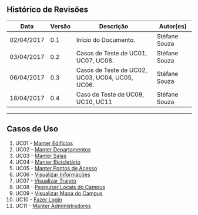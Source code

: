 ## Histórico de Revisões

| Data       | Versão | Descrição                                                                                                                                                                  | Autor(es)        |
|------------|--------|----------------------------------------------------------------------------------------------------------------------------------------------------------------------------|------------------|
| 02/04/2017 | 0.1    | Início do Documento.                                                                                                                                  | Stéfane Souza |
| 03/04/2017 | 0.2    | Casos de Teste de UC01, UC07, UC08.                                                                                                                                 | Stéfane Souza |
| 06/04/2017 | 0.3    | Casos de Teste de UC02, UC03, UC04, UC05, UC06.                                                                                                                                  | Stéfane Souza |
| 18/04/2017 | 0.4    | Caso de Teste de UC09, UC10, UC11                                                                                                                                  | Stéfane Souza |

***

## Casos de Uso

1. UC01 - [Manter Edifícios](https://github.com/fga-gpp-mds/2017.1-OndeE-UnB/wiki/Manter-Edif%C3%ADcios)
2. UC02 - [Manter Departamentos](https://github.com/fga-gpp-mds/2017.1-OndeE-UnB/wiki/Manter-Departamentos)
3. UC03 - [Manter Salas](https://github.com/fga-gpp-mds/2017.1-OndeE-UnB/wiki/Manter-Salas)
4. UC04 - [Manter Bicicletário](https://github.com/fga-gpp-mds/2017.1-OndeE-UnB/wiki/Manter-Biciclet%C3%A1rio)
5. UC05 - [Manter Pontos de Acesso](https://github.com/fga-gpp-mds/2017.1-OndeE-UnB/wiki/Manter-Pontos-de-Acesso)
6. UC06 - [Visualizar Informações](https://github.com/fga-gpp-mds/2017.1-OndeE-UnB/wiki/Visualizar-Informa%C3%A7%C3%B5es)
7. UC07 - [Visualizar Trajeto](https://github.com/fga-gpp-mds/2017.1-OndeE-UnB/wiki/Visualizar-Trajeto)
8. UC08 - [Pesquisar Locais do Campus](https://github.com/fga-gpp-mds/2017.1-OndeE-UnB/wiki/Pesquisar-Locais-do-Campus)
9. UC09 - [Visualizar Mapa do Campus](https://github.com/fga-gpp-mds/2017.1-OndeE-UnB/wiki/Mostrar-Mapa-do-Campus)
10. UC10 - [Fazer Login](https://github.com/fga-gpp-mds/2017.1-OndeE-UnB/wiki/Fazer-Login)
11. UC11 - [Manter Administradores](https://github.com/fga-gpp-mds/2017.1-OndeE-UnB/wiki/Manter-Administradores)